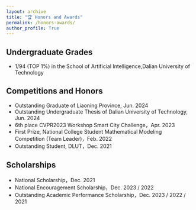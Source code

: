 ```yaml
---
layout: archive
title: "🏆 Honors and Awards"
permalink: /honors-awards/
author_profile: True
---
```



Undergraduate Grades
------
- 1/94 (TOP 1%) in the School of Artificial Intelligence,Dalian University of Technology


Competitions and Honors
------
- Outstanding Graduate of Liaoning Province, Jun. 2024
- Outstanding Undergraduate Thesis of Dalian University of Technology, Jun. 2024
- 6th place CVPR2023 Workshop Smart City Challenge，Apr. 2023
- First Prize, National College Student Mathematical Modeling Competition (Team Leader)，Feb. 2022
- Outstanding Student, DLUT，Dec. 2021


Scholarships
------
- National Scholarship，Dec. 2021
- National Encouragement Scholarship，Dec. 2023 / 2022
- Outstanding Academic Performance Scholarship，Dec. 2023 / 2022 / 2021

